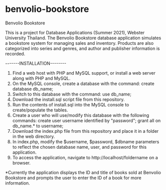 # benvolio-bookstore

Benvolio Bookstore

This is a project for Database Applications (Summer 2021), Webster University Thailand.
The Benvolio Bookstore database application simulates a bookstore system for managing sales and inventory.
Products are also categorized into series and genres, and author and publisher information is recorded.

-------INSTALLATION--------

1. Find a web host with PHP and MySQL support, or install a web server along with PHP and MySQL.
2. On the MySQL console, create a database with the command: create database db_name;
3. Switch to this database with the command: use db_name;
4. Download the install.sql script file from this repository.
5. Run the contents of install.sql into the MySQL console to create/populate the tables.
6. Create a user who will use/modify this database with the following commands:
     create user username identified by "password";
     grant all on db_name.* to username;
7. Download the index.php file from this repository and place it in a folder in the web directory.
8. In index.php, modify the $username, $password, $dbname parameters to reflect the chosen database name, user, and password for this application.
9. To access the application, navigate to http://localhost/foldername on a browser.

*Currently the application displays the ID and title of books sold at Benvolio Bookstore and prompts the user to enter the ID of a book for more information.
